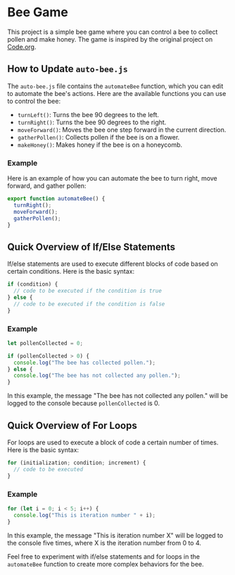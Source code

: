 # Bee Game

This project is a simple bee game where you can control a bee to collect pollen and make honey. The game is inspired by the original project on [Code.org](https://studio.code.org/s/express-2024/lessons/16/levels/13).

## How to Update `auto-bee.js`

The `auto-bee.js` file contains the `automateBee` function, which you can edit to automate the bee's actions. Here are the available functions you can use to control the bee:

- `turnLeft()`: Turns the bee 90 degrees to the left.
- `turnRight()`: Turns the bee 90 degrees to the right.
- `moveForward()`: Moves the bee one step forward in the current direction.
- `gatherPollen()`: Collects pollen if the bee is on a flower.
- `makeHoney()`: Makes honey if the bee is on a honeycomb.

### Example

Here is an example of how you can automate the bee to turn right, move forward, and gather pollen:

```javascript
export function automateBee() {
  turnRight();
  moveForward();
  gatherPollen();
}
```

## Quick Overview of If/Else Statements

If/else statements are used to execute different blocks of code based on certain conditions. Here is the basic syntax:

```javascript
if (condition) {
  // code to be executed if the condition is true
} else {
  // code to be executed if the condition is false
}
```

### Example

```javascript
let pollenCollected = 0;

if (pollenCollected > 0) {
  console.log("The bee has collected pollen.");
} else {
  console.log("The bee has not collected any pollen.");
}
```

In this example, the message "The bee has not collected any pollen." will be logged to the console because `pollenCollected` is 0.

## Quick Overview of For Loops

For loops are used to execute a block of code a certain number of times. Here is the basic syntax:

```javascript
for (initialization; condition; increment) {
  // code to be executed
}
```

### Example

```javascript
for (let i = 0; i < 5; i++) {
  console.log("This is iteration number " + i);
}
```

In this example, the message "This is iteration number X" will be logged to the console five times, where X is the iteration number from 0 to 4.

Feel free to experiment with if/else statements and for loops in the `automateBee` function to create more complex behaviors for the bee.
